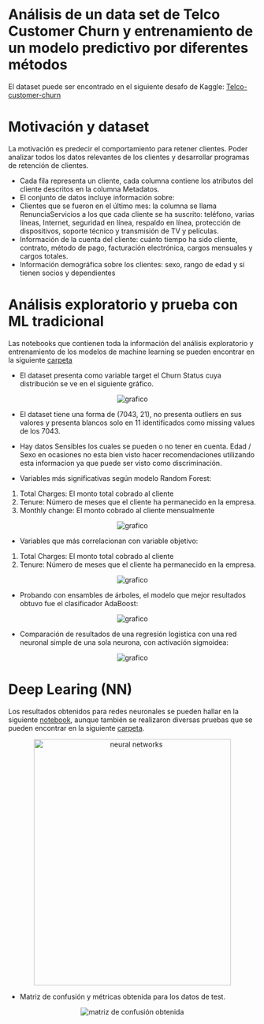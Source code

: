 # Análisis de un data set de Telco Customer Churn y entrenamiento de un modelo predictivo por diferentes métodos

El dataset puede ser encontrado en el siguiente desafo de Kaggle: [Telco-customer-churn](https://www.kaggle.com/blastchar/telco-customer-churn)


# Motivación y dataset

La motivación es predecir el comportamiento para retener clientes. Poder analizar todos los datos relevantes de los clientes y desarrollar programas de retención de clientes.

* Cada fila representa un cliente, cada columna contiene los atributos del cliente descritos en la columna Metadatos.
* El conjunto de datos incluye información sobre:
* Clientes que se fueron en el último mes: la columna se llama RenunciaServicios a los que cada cliente se ha suscrito: teléfono, varias líneas, Internet, seguridad en línea, respaldo en línea, protección de dispositivos, soporte técnico y transmisión de TV y películas.
* Información de la cuenta del cliente: cuánto tiempo ha sido cliente, contrato, método de pago, facturación electrónica, cargos mensuales y cargos totales.
* Información demográfica sobre los clientes: sexo, rango de edad y si tienen socios y dependientes

# Análisis exploratorio y prueba con ML tradicional

Las notebooks que contienen toda la información del análisis exploratorio y entrenamiento de los modelos de machine learning se pueden encontrar en la siguiente [carpeta](https://github.com/Adrok24/tp_digital_house/blob/version_1/ML/)

* El dataset presenta como variable target el Churn Status cuya distribución se ve en el siguiente gráfico.

<p align="center">
  <img src="https://github.com/Adrok24/tp_digital_house/blob/version_1/imagenes/image_1.png?raw=true" alt="grafico"/>
</p>

* El dataset tiene una forma de (7043, 21), no presenta outliers en sus valores y presenta blancos solo en 11 identificados como missing values de los 7043.

* Hay datos Sensibles los cuales se pueden o no tener en cuenta. Edad / Sexo en ocasiones no esta bien visto hacer recomendaciones utilizando esta informacion ya que puede ser visto como discriminación.

* Variables más significativas según modelo Random Forest:

1. Total Charges: El monto total cobrado al cliente
2. Tenure: Número de meses que el cliente ha
permanecido en la empresa.
3. Monthly change: El monto cobrado al cliente mensualmente

<p align="center">
  <img src="https://github.com/Adrok24/tp_digital_house/blob/version_1/imagenes/image_2.png?raw=true" alt="grafico"/>
</p>

* Variables que más correlacionan con variable objetivo:

1. Total Charges: El monto total cobrado al cliente
2. Tenure: Número de meses que el cliente ha permanecido en la empresa.

<p align="center">
  <img src="https://github.com/Adrok24/tp_digital_house/blob/version_1/imagenes/image_3.png?raw=true" alt="grafico"/>
</p>

* Probando con ensambles de árboles, el modelo que mejor resultados obtuvo fue el clasificador AdaBoost:

<p align="center">
  <img src="https://github.com/Adrok24/tp_digital_house/blob/version_1/imagenes/image_4.png?raw=true" alt="grafico"/>
</p>

* Comparación de resultados de una regresión logistica con una red neuronal simple de una sola neurona, con activación sigmoidea:

<p align="center">
  <img src="https://github.com/Adrok24/tp_digital_house/blob/version_1/imagenes/image_6.png?raw=true" alt="grafico"/>
</p>


# Deep Learing (NN)

Los resultados obtenidos para redes neuronales se pueden hallar en la siguiente [notebook](https://github.com/Adrok24/tp_digital_house/blob/version_1/neural_networks/NN_final.ipynb), aunque también se realizaron diversas pruebas que se pueden encontrar en la siguiente [carpeta](https://github.com/Adrok24/tp_digital_house/blob/version_1/neural_networks/).

<p  align="center">
  <img src="https://github.com/Adrok24/tp_digital_house/blob/version_1/imagenes/image_7.png?raw=true" width="400" height="500" alt="neural networks"/>
</p>

* Matriz de confusión y métricas obtenida para los datos de test.

<p align="center">
  <img src="https://github.com/Adrok24/tp_digital_house/blob/version_1/imagenes/image_8.png?raw=true" alt="matriz de confusión obtenida"/>
</p>
